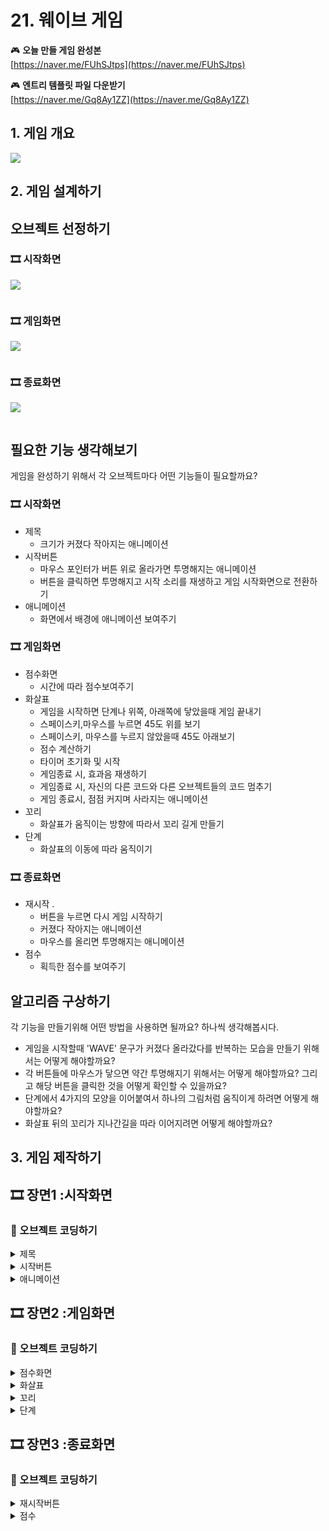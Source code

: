 # 21. 웨이브 게임

🎮 **오늘 만들 게임 완성본**\
[https://naver.me/FUhSJtps](https://naver.me/FUhSJtps)

🎮 **엔트리 템플릿 파일 다운받기**\
[https://naver.me/Gq8Ay1ZZ](https://naver.me/Gq8Ay1ZZ)

## 1. 게임 개요

![](img/21_웨이브게임/0.gif)

## 2. 게임 설계하기

## 오브젝트 선정하기

### 🎞️ 시작화면

![](img/21_웨이브게임/1.png)

> <img src="img/21_웨이브게임/26.png" alt="" data-size="original">

### 🎞️ 게임화면

![](img/21_웨이브게임/2.png)

> <img src="img/21_웨이브게임/27.png" alt="" data-size="original">

### 🎞️ 종료화면

![](img/21_웨이브게임/3.png)

> <img src="img/21_웨이브게임/28.png" alt="" data-size="original">

## 필요한 기능 생각해보기

게임을 완성하기 위해서 각 오브젝트마다 어떤 기능들이 필요할까요?

### 🎞️ 시작화면

* 제목
  * 크기가 커졌다 작아지는 애니메이션
* 시작버튼
  * 마우스 포인터가 버튼 위로 올라가면 투명해지는 애니메이션
  * 버튼을 클릭하면 투명해지고 시작 소리를 재생하고 게임 시작화면으로 전환하기
* 애니메이션
  * 화면에서 배경에 애니메이션 보여주기

### 🎞️ 게임화면

* 점수화면
  * 시간에 따라 점수보여주기
* 화살표
  * 게임을 시작하면 단계나 위쪽, 아래쪽에 닿았을때 게임 끝내기
  * 스페이스키,마우스를 누르면 45도 위를 보기
  * 스페이스키, 마우스를 누르지 않았을때 45도 아래보기
  * 점수 계산하기
  * 타이머 초기화 및 시작
  * 게임종료 시, 효과음 재생하기
  * 게임종료 시, 자신의 다른 코드와 다른 오브젝트들의 코드 멈추기
  * 게임 종료시, 점점 커지며 사라지는 애니메이션
* 꼬리
  * 화살표가 움직이는 방향에 따라서 꼬리 길게 만들기
* 단계
  * 화살표의 이동에 따라 움직이기

### 🎞️ 종료화면

* 재시작 .
  * 버튼을 누르면 다시 게임 시작하기
  * 커졌다 작아지는 애니메이션
  * 마우스를 올리면 투명해지는 애니메이션
* 점수
  * 획득한 점수를 보여주기

## 알고리즘 구상하기

각 기능을 만들기위해 어떤 방법을 사용하면 될까요? 하나씩 생각해봅시다.

* 게임을 시작할때 'WAVE' 문구가 커졌다 올라갔다를 반복하는 모습을 만들기 위해서는 어떻게 해야할까요?
* 각 버튼들에 마우스가 닿으면 약간 투명해지기 위해서는 어떻게 해야할까요? 그리고 해당 버튼을 클릭한 것을 어떻게 확인할 수 있을까요?
* 단계에서 4가지의 모양을 이어붙여서 하나의 그림처럼 움직이게 하려면 어떻게 해야할까요?
* 화살표 뒤의 꼬리가 지나간길을 따라 이어지려면 어떻게 해야할까요?

## 3. 게임 제작하기

## 🎞️ 장면1 :시작화면

### 🧩 오브젝트 코딩하기

<details>

<summary>제목</summary>

<img src="img/21_웨이브게임/4.png" alt="" data-size="original">

<img src="img/21_웨이브게임/7.png" alt="" data-size="original">

<img src="img/21_웨이브게임/8.png" alt="" data-size="original">

</details>

<details>

<summary>시작버튼</summary>

<img src="img/21_웨이브게임/5.png" alt="" data-size="original">

<img src="img/21_웨이브게임/9.png" alt="" data-size="original">

<img src="img/21_웨이브게임/10.png" alt="" data-size="original">

</details>

<details>

<summary>애니메이션</summary>

<img src="img/21_웨이브게임/6.png" alt="" data-size="original">

<img src="img/21_웨이브게임/11.png" alt="" data-size="original">

<img src="img/21_웨이브게임/12.png" alt="" data-size="original">

</details>

## 🎞️ 장면2 :게임화면

### 🧩 오브젝트 코딩하기

<details>

<summary>점수화면</summary>

<img src="img/21_웨이브게임/13.png" alt="" data-size="original">

<img src="img/21_웨이브게임/14.png" alt="" data-size="original">

<img src="img/21_웨이브게임/15.png" alt="" data-size="original">

</details>

<details>

<summary>화살표</summary>

<img src="img/21_웨이브게임/17.png" alt="" data-size="original">

<img src="img/21_웨이브게임/18.png" alt="" data-size="original">

<img src="img/21_웨이브게임/29.png" alt="" data-size="original">

</details>

<details>

<summary>꼬리</summary>

<img src="img/21_웨이브게임/20.png" alt="" data-size="original">

<img src="img/21_웨이브게임/19.png" alt="" data-size="original">

</details>

<details>

<summary>단계</summary>

<img src="img/21_웨이브게임/21.png" alt="" data-size="original"><img src="img/21_웨이브게임/22.png" alt="" data-size="original">

</details>

## 🎞️ 장면3 :종료화면

### 🧩 오브젝트 코딩하기

<details>

<summary>재시작버튼</summary>

<img src="img/21_웨이브게임/23.png" alt="" data-size="original">

<img src="img/21_웨이브게임/24.png" alt="" data-size="original">

</details>

<details>

<summary>점수</summary>

<img src="img/21_웨이브게임/25.png" alt="" data-size="original">

</details>

